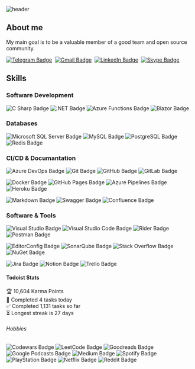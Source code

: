 ![header](https://capsule-render.vercel.app/api?type=waving&&color=gradient&height=220&section=header&text=Aleh%20Belausau&fontSize=75&animation=fadeIn&fontAlignY=38&desc=.Net%20Developer&descAlignY=55&descAlign=70)

## About me
My main goal is to be a valuable member of a good team and open source community.
  
<a href="https://t.me/oleg_jdll"><img src="https://img.shields.io/badge/Telegram-26A5E4?logo=telegram&logoColor=fff&style=flat" alt="Telegram Badge"/></a>&nbsp;
<a href="mailto:alehbelausau@gmail.com"><img src="https://img.shields.io/badge/Gmail-EA4335?logo=gmail&logoColor=fff&style=flat" alt="Gmail Badge"/></a>&nbsp;
<a href="https://www.linkedin.com/in/aleh-belausau/"><img src="https://img.shields.io/badge/LinkedIn-0A66C2?logo=linkedin&logoColor=fff&style=flat" alt="LinkedIn Badge"/></a>&nbsp;
<a href="https://join.skype.com/invite/zhkdwJj0NKfa"><img src="https://img.shields.io/badge/Skype-00AFF0?logo=skype&logoColor=fff&style=flat" alt="Skype Badge"/></a>&nbsp;
<a href=""></a>&nbsp;

## Skills

### Software Development
![C Sharp Badge](https://img.shields.io/badge/C%20Sharp-239120?logo=csharp&logoColor=fff&style=flat)
![.NET Badge](https://img.shields.io/badge/.NET-512BD4?logo=dotnet&logoColor=fff&style=flat)
![Azure Functions Badge](https://img.shields.io/badge/Azure%20Functions-0062AD?logo=azurefunctions&logoColor=fff&style=flat)
![Blazor Badge](https://img.shields.io/badge/Blazor-512BD4?logo=blazor&logoColor=fff&style=flat)

### Databases
![Microsoft SQL Server Badge](https://img.shields.io/badge/Microsoft%20SQL%20Server-CC2927?logo=microsoftsqlserver&logoColor=fff&style=flat)
![MySQL Badge](https://img.shields.io/badge/MySQL-4479A1?logo=mysql&logoColor=fff&style=flat)
![PostgreSQL Badge](https://img.shields.io/badge/PostgreSQL-4169E1?logo=postgresql&logoColor=fff&style=flat)
![Redis Badge](https://img.shields.io/badge/Redis-DC382D?logo=redis&logoColor=fff&style=flat)

### CI/CD & Documantation
![Azure DevOps Badge](https://img.shields.io/badge/Azure%20DevOps-0078D7?logo=azuredevops&logoColor=fff&style=flat)
![Git Badge](https://img.shields.io/badge/Git-F05032?logo=git&logoColor=fff&style=flat)
![GitHub Badge](https://img.shields.io/badge/GitHub-181717?logo=github&logoColor=fff&style=flat)
![GitLab Badge](https://img.shields.io/badge/GitLab-FC6D26?logo=gitlab&logoColor=fff&style=flat)

![Docker Badge](https://img.shields.io/badge/Docker-2496ED?logo=docker&logoColor=fff&style=flat)
![GitHub Pages Badge](https://img.shields.io/badge/GitHub%20Pages-222?logo=githubpages&logoColor=fff&style=flat)
![Azure Pipelines Badge](https://img.shields.io/badge/Azure%20Pipelines-2560E0?logo=azurepipelines&logoColor=fff&style=flat)
![Heroku Badge](https://img.shields.io/badge/Heroku-430098?logo=heroku&logoColor=fff&style=flat)

![Markdown Badge](https://img.shields.io/badge/Markdown-000?logo=markdown&logoColor=fff&style=flat)
![Swagger Badge](https://img.shields.io/badge/Swagger-85EA2D?logo=swagger&logoColor=000&style=flat)
![Confluence Badge](https://img.shields.io/badge/Confluence-172B4D?logo=confluence&logoColor=fff&style=flat)

### Software & Tools
![Visual Studio Badge](https://img.shields.io/badge/Visual%20Studio-5C2D91?logo=visualstudio&logoColor=fff&style=flat)
![Visual Studio Code Badge](https://img.shields.io/badge/Visual%20Studio%20Code-007ACC?logo=visualstudiocode&logoColor=fff&style=flat)
![Rider Badge](https://img.shields.io/badge/Rider-000?logo=rider&logoColor=fff&style=flat)
![Postman Badge](https://img.shields.io/badge/Postman-FF6C37?logo=postman&logoColor=fff&style=flat)

![EditorConfig Badge](https://img.shields.io/badge/EditorConfig-FEFEFE?logo=editorconfig&logoColor=000&style=flat)
![SonarQube Badge](https://img.shields.io/badge/SonarQube-4E9BCD?logo=sonarqube&logoColor=fff&style=flat)
![Stack Overflow Badge](https://img.shields.io/badge/Stack%20Overflow-F58025?logo=stackoverflow&logoColor=fff&style=flat)
![NuGet Badge](https://img.shields.io/badge/NuGet-004880?logo=nuget&logoColor=fff&style=flat)

![Jira Badge](https://img.shields.io/badge/Jira-0052CC?logo=jira&logoColor=fff&style=flat)
![Notion Badge](https://img.shields.io/badge/Notion-000?logo=notion&logoColor=fff&style=flat)
![Trello Badge](https://img.shields.io/badge/Trello-0052CC?logo=trello&logoColor=fff&style=flat)

#### Todoist Stats

<!-- TODO-IST:START -->
🏆  10,604 Karma Points           
🌸  Completed 4 tasks today           
✅  Completed 1,131 tasks so far           
⏳  Longest streak is 27 days
<!-- TODO-IST:END -->

###### Hobbies
![Codewars Badge](https://img.shields.io/badge/Codewars-B1361E?logo=codewars&logoColor=fff&style=flat)
![LeetCode Badge](https://img.shields.io/badge/LeetCode-FFA116?logo=leetcode&logoColor=fff&style=flat)
![Goodreads Badge](https://img.shields.io/badge/Goodreads-372213?logo=goodreads&logoColor=fff&style=flat)
![Google Podcasts Badge](https://img.shields.io/badge/Google%20Podcasts-4285F4?logo=googlepodcasts&logoColor=fff&style=flat)
![Medium Badge](https://img.shields.io/badge/Medium-000?logo=medium&logoColor=fff&style=flat)
![Spotify Badge](https://img.shields.io/badge/Spotify-1DB954?logo=spotify&logoColor=fff&style=flat)
![PlayStation Badge](https://img.shields.io/badge/PlayStation-003791?logo=playstation&logoColor=fff&style=flat)
![Netflix Badge](https://img.shields.io/badge/Netflix-E50914?logo=netflix&logoColor=fff&style=flat)
![Reddit Badge](https://img.shields.io/badge/Reddit-FF4500?logo=reddit&logoColor=fff&style=flat)


